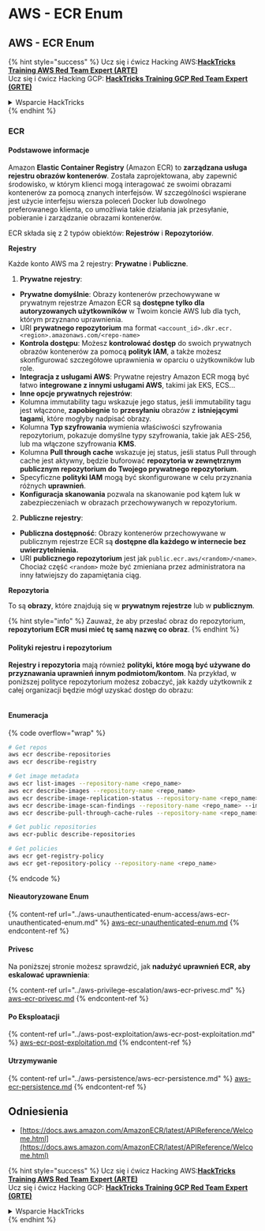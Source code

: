 # AWS - ECR Enum

## AWS - ECR Enum

{% hint style="success" %}
Ucz się i ćwicz Hacking AWS:<img src="../../../.gitbook/assets/image (1) (1) (1) (1).png" alt="" data-size="line">[**HackTricks Training AWS Red Team Expert (ARTE)**](https://training.hacktricks.xyz/courses/arte)<img src="../../../.gitbook/assets/image (1) (1) (1) (1).png" alt="" data-size="line">\
Ucz się i ćwicz Hacking GCP: <img src="../../../.gitbook/assets/image (2) (1).png" alt="" data-size="line">[**HackTricks Training GCP Red Team Expert (GRTE)**<img src="../../../.gitbook/assets/image (2) (1).png" alt="" data-size="line">](https://training.hacktricks.xyz/courses/grte)

<details>

<summary>Wsparcie HackTricks</summary>

* Sprawdź [**plany subskrypcyjne**](https://github.com/sponsors/carlospolop)!
* **Dołącz do** 💬 [**grupy Discord**](https://discord.gg/hRep4RUj7f) lub [**grupy telegram**](https://t.me/peass) lub **śledź** nas na **Twitterze** 🐦 [**@hacktricks\_live**](https://twitter.com/hacktricks_live)**.**
* **Podziel się trikami hackingowymi, przesyłając PR-y do** [**HackTricks**](https://github.com/carlospolop/hacktricks) i [**HackTricks Cloud**](https://github.com/carlospolop/hacktricks-cloud) repozytoriów github.

</details>
{% endhint %}

### ECR

#### Podstawowe informacje

Amazon **Elastic Container Registry** (Amazon ECR) to **zarządzana usługa rejestru obrazów kontenerów**. Została zaprojektowana, aby zapewnić środowisko, w którym klienci mogą interagować ze swoimi obrazami kontenerów za pomocą znanych interfejsów. W szczególności wspierane jest użycie interfejsu wiersza poleceń Docker lub dowolnego preferowanego klienta, co umożliwia takie działania jak przesyłanie, pobieranie i zarządzanie obrazami kontenerów.

ECR składa się z 2 typów obiektów: **Rejestrów** i **Repozytoriów**.

**Rejestry**

Każde konto AWS ma 2 rejestry: **Prywatne** i **Publiczne**.

1. **Prywatne rejestry**:

* **Prywatne domyślnie**: Obrazy kontenerów przechowywane w prywatnym rejestrze Amazon ECR są **dostępne tylko dla autoryzowanych użytkowników** w Twoim koncie AWS lub dla tych, którym przyznano uprawnienia.
* URI **prywatnego repozytorium** ma format `<account_id>.dkr.ecr.<region>.amazonaws.com/<repo-name>`
* **Kontrola dostępu**: Możesz **kontrolować dostęp** do swoich prywatnych obrazów kontenerów za pomocą **polityk IAM**, a także możesz skonfigurować szczegółowe uprawnienia w oparciu o użytkowników lub role.
* **Integracja z usługami AWS**: Prywatne rejestry Amazon ECR mogą być łatwo **integrowane z innymi usługami AWS**, takimi jak EKS, ECS...
* **Inne opcje prywatnych rejestrów**:
* Kolumna immutability tagu wskazuje jego status, jeśli immutability tagu jest włączone, **zapobiegnie** to **przesyłaniu** obrazów z **istniejącymi tagami**, które mogłyby nadpisać obrazy.
* Kolumna **Typ szyfrowania** wymienia właściwości szyfrowania repozytorium, pokazuje domyślne typy szyfrowania, takie jak AES-256, lub ma włączone szyfrowania **KMS**.
* Kolumna **Pull through cache** wskazuje jej status, jeśli status Pull through cache jest aktywny, będzie buforować **repozytoria w zewnętrznym publicznym repozytorium do Twojego prywatnego repozytorium**.
* Specyficzne **polityki IAM** mogą być skonfigurowane w celu przyznania różnych **uprawnień**.
* **Konfiguracja skanowania** pozwala na skanowanie pod kątem luk w zabezpieczeniach w obrazach przechowywanych w repozytorium.

2. **Publiczne rejestry**:

* **Publiczna dostępność**: Obrazy kontenerów przechowywane w publicznym rejestrze ECR są **dostępne dla każdego w internecie bez uwierzytelnienia.**
* URI **publicznego repozytorium** jest jak `public.ecr.aws/<random>/<name>`. Chociaż część `<random>` może być zmieniana przez administratora na inny łatwiejszy do zapamiętania ciąg.

**Repozytoria**

To są **obrazy**, które znajdują się w **prywatnym rejestrze** lub w **publicznym**.

{% hint style="info" %}
Zauważ, że aby przesłać obraz do repozytorium, **repozytorium ECR musi mieć tę samą nazwę co obraz**.
{% endhint %}

#### Polityki rejestru i repozytorium

**Rejestry i repozytoria** mają również **polityki, które mogą być używane do przyznawania uprawnień innym podmiotom/kontom**. Na przykład, w poniższej polityce repozytorium możesz zobaczyć, jak każdy użytkownik z całej organizacji będzie mógł uzyskać dostęp do obrazu:

<figure><img src="../../../.gitbook/assets/image (280).png" alt=""><figcaption></figcaption></figure>

#### Enumeracja

{% code overflow="wrap" %}
```bash
# Get repos
aws ecr describe-repositories
aws ecr describe-registry

# Get image metadata
aws ecr list-images --repository-name <repo_name>
aws ecr describe-images --repository-name <repo_name>
aws ecr describe-image-replication-status --repository-name <repo_name> --image-id <image_id>
aws ecr describe-image-scan-findings --repository-name <repo_name> --image-id <image_id>
aws ecr describe-pull-through-cache-rules --repository-name <repo_name> --image-id <image_id>

# Get public repositories
aws ecr-public describe-repositories

# Get policies
aws ecr get-registry-policy
aws ecr get-repository-policy --repository-name <repo_name>
```
{% endcode %}

#### Nieautoryzowane Enum

{% content-ref url="../aws-unauthenticated-enum-access/aws-ecr-unauthenticated-enum.md" %}
[aws-ecr-unauthenticated-enum.md](../aws-unauthenticated-enum-access/aws-ecr-unauthenticated-enum.md)
{% endcontent-ref %}

#### Privesc

Na poniższej stronie możesz sprawdzić, jak **nadużyć uprawnień ECR, aby eskalować uprawnienia**:

{% content-ref url="../aws-privilege-escalation/aws-ecr-privesc.md" %}
[aws-ecr-privesc.md](../aws-privilege-escalation/aws-ecr-privesc.md)
{% endcontent-ref %}

#### Po Eksploatacji

{% content-ref url="../aws-post-exploitation/aws-ecr-post-exploitation.md" %}
[aws-ecr-post-exploitation.md](../aws-post-exploitation/aws-ecr-post-exploitation.md)
{% endcontent-ref %}

#### Utrzymywanie

{% content-ref url="../aws-persistence/aws-ecr-persistence.md" %}
[aws-ecr-persistence.md](../aws-persistence/aws-ecr-persistence.md)
{% endcontent-ref %}

## Odniesienia

* [https://docs.aws.amazon.com/AmazonECR/latest/APIReference/Welcome.html](https://docs.aws.amazon.com/AmazonECR/latest/APIReference/Welcome.html)

{% hint style="success" %}
Ucz się i ćwicz Hacking AWS:<img src="../../../.gitbook/assets/image (1) (1) (1) (1).png" alt="" data-size="line">[**HackTricks Training AWS Red Team Expert (ARTE)**](https://training.hacktricks.xyz/courses/arte)<img src="../../../.gitbook/assets/image (1) (1) (1) (1).png" alt="" data-size="line">\
Ucz się i ćwicz Hacking GCP: <img src="../../../.gitbook/assets/image (2) (1).png" alt="" data-size="line">[**HackTricks Training GCP Red Team Expert (GRTE)**<img src="../../../.gitbook/assets/image (2) (1).png" alt="" data-size="line">](https://training.hacktricks.xyz/courses/grte)

<details>

<summary>Wsparcie HackTricks</summary>

* Sprawdź [**plany subskrypcyjne**](https://github.com/sponsors/carlospolop)!
* **Dołącz do** 💬 [**grupy Discord**](https://discord.gg/hRep4RUj7f) lub [**grupy telegramowej**](https://t.me/peass) lub **śledź** nas na **Twitterze** 🐦 [**@hacktricks\_live**](https://twitter.com/hacktricks_live)**.**
* **Dziel się sztuczkami hackingowymi, przesyłając PR-y do** [**HackTricks**](https://github.com/carlospolop/hacktricks) i [**HackTricks Cloud**](https://github.com/carlospolop/hacktricks-cloud) repozytoriów github.

</details>
{% endhint %}
